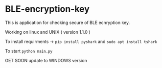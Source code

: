 # BLE-encryption-key

This is application for checking secure of BLE ecnryption key.

Working on linux and UNIX ( version 1.1.0 )

To install requirments -> ```pip install pyshark``` and ``` sudo apt install tshark ```

To start ``` python main.py ```

GET SOON update to WINDOWS version
